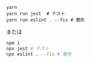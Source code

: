 ```
yarn
yarn run jest  # テスト
yarn run eslint . --fix # 整形
```

または

```bash
npm i
npx jest # テスト
npx eslint . --fix # 整形
```
